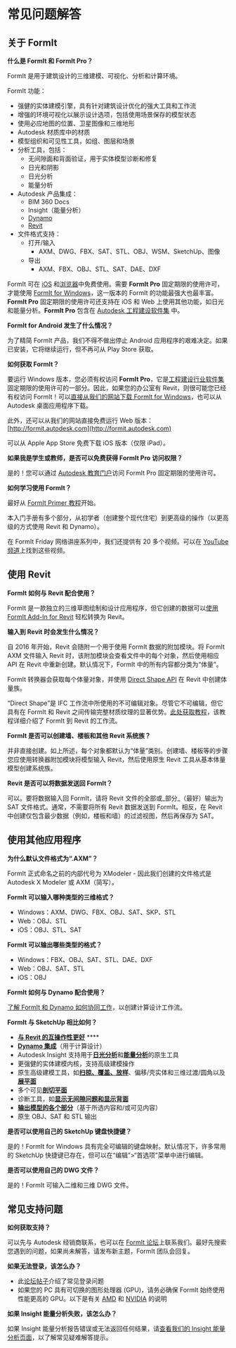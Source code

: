 # 常见问题解答

## 关于 FormIt

**什么是 FormIt 和 FormIt Pro？**

FormIt 是用于建筑设计的三维建模、可视化、分析和计算环境。

FormIt 功能：

* 强健的实体建模引擎，具有针对建筑设计优化的强大工具和工作流
* 增强的环境可视化以展示设计选项，包括使用场景保存的模型状态
* 使用必应地图的位置、卫星图像和三维地形
* Autodesk 材质库中的材质
* 模型组织和可见性工具，如组、图层和场景
* 分析工具，包括：
   * 无间隙面和背面验证，用于实体模型诊断和修复
   * 日光和阴影
   * 日光分析
   * 能量分析
* Autodesk 产品集成：
   * BIM 360 Docs
   * Insight（能量分析）
   * [Dynamo](https://formit.autodesk.com/page/formit-dynamo)
   * [Revit](https://formit.autodesk.com/page/formit-revit)
* 文件格式支持：
   * 打开/输入
      * AXM、DWG、FBX、SAT、STL、OBJ、WSM、SketchUp、图像
   * 导出
      * AXM、FBX、OBJ、STL、SAT、DAE、DXF

FormIt 可在 [iOS](https://itunes.apple.com/us/app/autodesk-formit-360/id575282599?mt=8) 和[浏览器](https://app.formit.autodesk.com/)中免费使用。需要 **FormIt Pro** 固定期限的使用许可，才能使用 [FormIt for Windows](https://formit.autodesk.com/page/download)，这一版本的 FormIt 的功能最强大也最丰富。**FormIt Pro** 固定期限的使用许可还支持在 iOS 和 Web 上使用其他功能，如日光和能量分析。**FormIt Pro** 包含在 [Autodesk 工程建设软件集](https://www.autodesk.com/collections/architecture-engineering-construction/overview) 中。

**FormIt for Android 发生了什么情况？**

为了精简 FormIt 产品，我们不得不做出停止 Android 应用程序的艰难决定。如果已安装，它将继续运行，但不再可从 Play Store 获取。

**如何获取 FormIt？**

要运行 Windows 版本，您必须有权访问 **FormIt Pro**，它是[工程建设行业软件集](https://www.autodesk.com/collections/architecture-engineering-construction/overview)固定期限的使用许可的一部分。因此，如果您的办公室有 Revit，则很可能您已经有权访问 FormIt！可以[直接从我们的网站下载 FormIt for Windows](https://formit.autodesk.com/page/download)，也可以从 Autodesk 桌面应用程序下载。

此外，还可以从我们的网站直接免费运行 Web 版本：[http://formit.autodesk.com](http://formit.autodesk.com)

可以从 Apple App Store 免费下载 iOS 版本（仅限 iPad）。

**如果我是学生或教师，是否可以免费获得 FormIt Pro 访问权限？**

是的！您可以通过 [Autodesk 教育门户](https://www.autodesk.com/education/free-software/formit-pro)访问 FormIt Pro 固定期限的使用许可。

**如何学习使用 FormIt？**

最好从 [FormIt Primer 教程](https://windows.help.formit.autodesk.com/Building-the-Farnsworth-House/Building-the-Farnsworth-House.html)开始。

本入门手册有多个部分，从初学者（创建整个现代住宅）到更高级的操作（以更高级的方式使用 Revit 和 Dynamo）。

在 FormIt Friday 网络讲座系列中，我们还提供有 20 多个视频。可以在 [YouTube 频道](https://www.youtube.com/playlist?list=PLqumTDi1CVHM7rCHJs83Yb2FyadmuQsiH)上找到这些视频。

## 使用 Revit

**FormIt 如何与 Revit 配合使用？**

FormIt 是一款独立的三维草图绘制和设计应用程序，但它创建的数据可以[使用 FormIt Add-In for Revit](https://formit.autodesk.com/page/formit-revit) 轻松转换为 Revit。

**输入到 Revit 时会发生什么情况？**

自 2016 年开始，Revit 会随附一个用于使用 FormIt 数据的附加模块。将 FormIt AXM 文件输入 Revit 时，该附加模块会查看文件中的每个对象，然后使用相应 API 在 Revit 中重新创建。默认情况下，FormIt 中的所有内容都分类为“体量”。

FormIt 转换器会获取每个体量对象，并使用 [Direct Shape API](https://knowledge.autodesk.com/search-result/caas/CloudHelp/cloudhelp/2016/CHS/Revit-API/files/GUID-DF7B9D4A-5A8A-4E39-8721-B7782CBD7730-htm.html) 在 Revit 中创建体量族。

“Direct Shape”是 IFC 工作流中所使用的不可编辑对象。尽管它不可编辑，但它具有在 FormIt 和 Revit 之间传输完整材质纹理的显著优势。[此处获取教程](https://windows.help.formit.autodesk.com/Building-the-Farnsworth-House/Revit-Interop.html)，该教程详细介绍了 FormIt 到 Revit 的工作流。

**FormIt 是否可以创建墙、楼板和其他 Revit 系统族？**

并非直接创建。如上所述，每个对象都默认为“体量”类别。创建墙、楼板等的步骤您应使用转换器附加模块将模型输入 Revit，然后使用原生 Revit 工具从基本体量模型创建系统族。

**Revit 是否可以将数据发送回 FormIt？**

可以。要将数据输入回 FormIt，请将 Revit 文件的全部或_部分_（最好）输出为 SAT 文件格式。通常，不需要将所有 Revit 数据发送到 FormIt。相反，在 Revit 中创建仅包含最少数据（例如，楼板和墙）的过滤视图，然后再保存为 SAT。

## 使用其他应用程序

**为什么默认文件格式为“.AXM”？**

FormIt 正式命名之前的内部代号为 XModeler - 因此我们创建的文件格式是 Autodesk X Modeler 或 AXM（简写）。

**FormIt 可以输入哪种类型的三维格式？**

* Windows：AXM、DWG、FBX、OBJ、SAT、SKP、STL
* Web：OBJ、STL
* iOS：OBJ、STL、SAT

**FormIt 可以输出哪些类型的格式？**

* Windows：FBX、OBJ、SAT、STL、DAE、DXF
* Web：OBJ、SAT、STL
* iOS：OBJ

**FormIt 如何与 Dynamo 配合使用？**

[了解 FormIt 和 Dynamo 如何协同工作](https://formit.autodesk.com/page/formit-dynamo)，以创建计算设计工作流。

**FormIt 与 SketchUp 相比如何？**

* [**与 Revit 的互操作性更好**](../tool-library/revit.md) ****
* [**Dynamo 集成**](../tool-library/dynamo.md)（用于计算设计）
* Autodesk Insight 支持用于[**日光分析**](../tool-library/solar-analysis.md)和[**能量分析**](../tool-library/energy-analysis.md)的原生工具
* 更强健的实体建模内核，支持高级建模操作
* 原生高级建模工具，如[**扫掠、覆盖、放样**](../tool-library/cover-sweep-loft.md)、偏移/壳实体和三维过渡/圆角以及[**展平面**](../tool-library/flatten-face.md)
* 多个可见[**剖切平面**](../tool-library/section-planes.md)
* 诊断工具，如[**显示无间隙问题和显示背面**](../tool-library/visual-styles.md)
* [**输出模型的各个部分**](../tool-library/export-data.md)（基于所选内容和/或可见内容）
* 原生 OBJ、SAT 和 STL 输出

**是否可以使用自己的 SketchUp 键盘快捷键？**

是的！FormIt for Windows 具有完全可编辑的键盘映射。默认情况下，许多常用的 SketchUp 快捷键已存在，但可以在“编辑”>“首选项”菜单中进行编辑。

**是否可以使用自己的 DWG 文件？**

是的！FormIt 可输入二维和三维 DWG 文件。

## 常见支持问题

**如何获取支持？**

可以先与 Autodesk 经销商联系，也可以在 [FormIt 论坛](https://forums.autodesk.com/t5/formit-forum/bd-p/142)上联系我们。最好先搜索您遇到的问题，如果尚未解答，请发布新主题，FormIt 团队会回复。

**如果无法登录，该怎么办？**

* 此[论坛帖子](https://forums.autodesk.com/t5/formit-forum/having-trouble-logging-into-formit-for-windows-try-these-steps/td-p/7179572)介绍了常见登录问题
* 如果您的 PC 具有可切换的图形处理器 (GPU)，请务必确保 FormIt 始终使用性能更高的 GPU。以下是有关 [AMD](https://community.amd.com/docs/DOC-1581#jive_content_id_Assigning_Applications_to_GPUs) 和 [NVIDIA](http://nvidia.custhelp.com/app/answers/detail/a_id/2615/kw/manage%203d%20settings/related/1) 的说明

**如果 Insight 能量分析失败，该怎么办？**

如果 Insight 能量分析报告错误或无法返回任何结果，请[查看我们的 Insight 能量分析页面](https://formit.autodesk.com/page/formit-insight)，以了解常见疑难解答提示。

